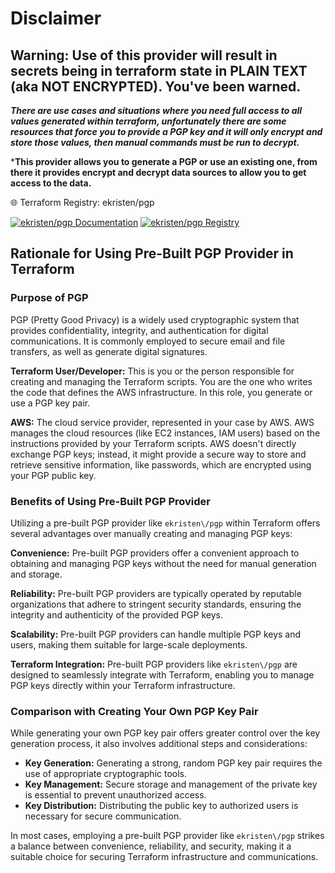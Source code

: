 
# Disclaimer
## Warning: Use of this provider will result in secrets being in terraform state in PLAIN TEXT (aka NOT ENCRYPTED). You've been warned.

***There are use cases and situations where you need full access to all values generated within terraform, unfortunately there are some resources that force you to provide a PGP key and it will only encrypt and store those values, then manual commands must be run to decrypt.***

***This provider allows you to generate a PGP or use an existing one, from there it provides encrypt and decrypt data sources to allow you to get access to the data.**


🌐 Terraform Registry: ekristen/pgp

[![ekristen/pgp Documentation](https://img.shields.io/badge/ekristen%2Fpgp-Documentation-blue.svg)](https://registry.terraform.io/providers/ekristen/pgp/latest/docs)
[![ekristen/pgp Registry](https://img.shields.io/badge/ekristen%2Fpgp-Registry-blue.svg)](https://registry.terraform.io/providers/ekristen/pgp/latest)


## Rationale for Using Pre-Built PGP Provider in Terraform

### Purpose of PGP

PGP (Pretty Good Privacy) is a widely used cryptographic system that provides confidentiality, integrity, and authentication for digital communications. It is commonly employed to secure email and file transfers, as well as generate digital signatures.

**Terraform User/Developer:** This is you or the person responsible for creating and managing the Terraform scripts. You are the one who writes the code that defines the AWS infrastructure. In this role, you generate or use a PGP key pair.

**AWS:** The cloud service provider, represented in your case by AWS. AWS manages the cloud resources (like EC2 instances, IAM users) based on the instructions provided by your Terraform scripts. AWS doesn't directly exchange PGP keys; instead, it might provide a secure way to store and retrieve sensitive information, like passwords, which are encrypted using your PGP public key.




### Benefits of Using Pre-Built PGP Provider

Utilizing a pre-built PGP provider like `ekristen\/pgp` within Terraform offers several advantages over manually creating and managing PGP keys:

**Convenience:** Pre-built PGP providers offer a convenient approach to obtaining and managing PGP keys without the need for manual generation and storage.

**Reliability:** Pre-built PGP providers are typically operated by reputable organizations that adhere to stringent security standards, ensuring the integrity and authenticity of the provided PGP keys.

**Scalability:** Pre-built PGP providers can handle multiple PGP keys and users, making them suitable for large-scale deployments.

**Terraform Integration:** Pre-built PGP providers like `ekristen\/pgp` are designed to seamlessly integrate with Terraform, enabling you to manage PGP keys directly within your Terraform infrastructure.

### Comparison with Creating Your Own PGP Key Pair

While generating your own PGP key pair offers greater control over the key generation process, it also involves additional steps and considerations:

* **Key Generation:** Generating a strong, random PGP key pair requires the use of appropriate cryptographic tools.
* **Key Management:** Secure storage and management of the private key is essential to prevent unauthorized access.
* **Key Distribution:** Distributing the public key to authorized users is necessary for secure communication.

In most cases, employing a pre-built PGP provider like `ekristen\/pgp` strikes a balance between convenience, reliability, and security, making it a suitable choice for securing Terraform infrastructure and communications.
